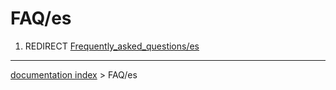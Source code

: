 # FAQ/es
1.  REDIRECT [Frequently\_asked\_questions/es](Frequently_asked_questions/es.md)

---
[documentation index](../README.md) > FAQ/es
